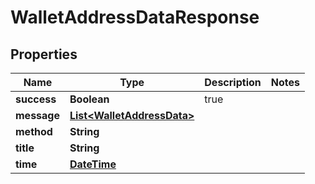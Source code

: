 
# WalletAddressDataResponse

## Properties
Name | Type | Description | Notes
------------ | ------------- | ------------- | -------------
**success** | **Boolean** | true | 
**message** | [**List&lt;WalletAddressData&gt;**](WalletAddressData.md) |  | 
**method** | **String** |  | 
**title** | **String** |  | 
**time** | [**DateTime**](DateTime.md) |  | 



